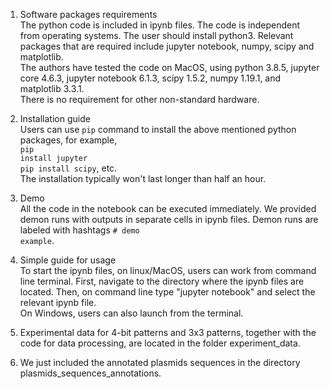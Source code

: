 1. Software packages requirements<br/>
The python code is included in ipynb files. The code is independent from operating systems.
The user should install python3. Relevant packages that are required include jupyter notebook, numpy, scipy and matplotlib.<br/>
The authors have tested the code on MacOS, using python 3.8.5, jupyter core 4.6.3, jupyter notebook 6.1.3, scipy 1.5.2, numpy 1.19.1, and matplotlib 3.3.1.<br/>
There is no requirement for other non-standard hardware.

2. Installation guide<br/>
Users can use <code>pip</code> command to install the above mentioned python packages, for example,<br/>
<code>pip install jupyter</code><br/>
<code>pip install scipy</code>, etc.<br/>
The installation typically won't last longer than half an hour.

3. Demo<br/>
All the code in the notebook can be executed immediately. We provided demon runs with outputs in separate cells in ipynb files. Demon runs are labeled with hashtags <code># demo example</code>.

4. Simple guide for usage<br/>
To start the ipynb files, on linux/MacOS, users can work from command line terminal. First, navigate to the directory where the ipynb files are located. Then, on command line type "jupyter notebook" and select the relevant ipynb file.<br/>
On Windows, users can also launch from the terminal.

5. Experimental data for 4-bit patterns and 3x3 patterns, together with the code for data processing, are located in the folder experiment_data.

6. We just included the annotated plasmids sequences in the directory plasmids_sequences_annotations.